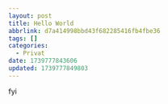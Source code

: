 ```yaml
---
layout: post
title: Hello World
abbrlink: d7a414998bbd43f682285416fb4fbe36
tags: []
categories:
  - Privat
date: 1739777843606
updated: 1739777849803
---
```


fyi
